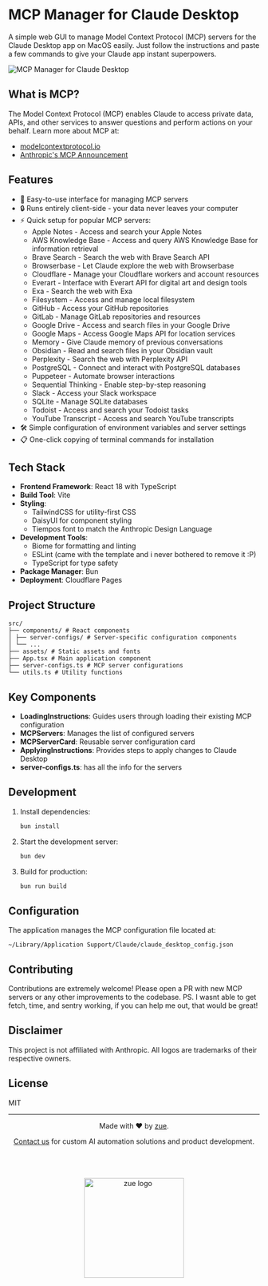 # MCP Manager for Claude Desktop

A simple web GUI to manage Model Context Protocol (MCP) servers for the Claude Desktop app on MacOS easily. Just follow the instructions and paste a few commands to give your Claude app instant superpowers.

![MCP Manager for Claude Desktop](https://assets.zue.ai/mcp-manager-hero.png)

## What is MCP?

The Model Context Protocol (MCP) enables Claude to access private data, APIs, and other services to answer questions and perform actions on your behalf. Learn more about MCP at:

- [modelcontextprotocol.io](https://modelcontextprotocol.io)
- [Anthropic's MCP Announcement](https://www.anthropic.com/news/model-context-protocol)

## Features

- 🚀 Easy-to-use interface for managing MCP servers
- 🔒 Runs entirely client-side - your data never leaves your computer
- ⚡️ Quick setup for popular MCP servers:
  - Apple Notes - Access and search your Apple Notes
  - AWS Knowledge Base - Access and query AWS Knowledge Base for information retrieval
  - Brave Search - Search the web with Brave Search API
  - Browserbase - Let Claude explore the web with Browserbase
  - Cloudflare - Manage your Cloudflare workers and account resources
  - Everart - Interface with Everart API for digital art and design tools
  - Exa - Search the web with Exa
  - Filesystem - Access and manage local filesystem
  - GitHub - Access your GitHub repositories
  - GitLab - Manage GitLab repositories and resources
  - Google Drive - Access and search files in your Google Drive
  - Google Maps - Access Google Maps API for location services
  - Memory - Give Claude memory of previous conversations
  - Obsidian - Read and search files in your Obsidian vault
  - Perplexity - Search the web with Perplexity API
  - PostgreSQL - Connect and interact with PostgreSQL databases
  - Puppeteer - Automate browser interactions
  - Sequential Thinking - Enable step-by-step reasoning
  - Slack - Access your Slack workspace
  - SQLite - Manage SQLite databases
  - Todoist - Access and search your Todoist tasks
  - YouTube Transcript - Access and search YouTube transcripts
- 🛠 Simple configuration of environment variables and server settings
- 📋 One-click copying of terminal commands for installation

## Tech Stack

- **Frontend Framework**: React 18 with TypeScript
- **Build Tool**: Vite
- **Styling**:
  - TailwindCSS for utility-first CSS
  - DaisyUI for component styling
  - Tiempos font to match the Anthropic Design Language
- **Development Tools**:
  - Biome for formatting and linting
  - ESLint (came with the template and i never bothered to remove it :P)
  - TypeScript for type safety
- **Package Manager**: Bun
- **Deployment**: Cloudflare Pages

## Project Structure

```plaintext
src/
├── components/ # React components
│ ├── server-configs/ # Server-specific configuration components
│ └── ...
├── assets/ # Static assets and fonts
├── App.tsx # Main application component
├── server-configs.ts # MCP server configurations
└── utils.ts # Utility functions
```

## Key Components

- **LoadingInstructions**: Guides users through loading their existing MCP configuration
- **MCPServers**: Manages the list of configured servers
- **MCPServerCard**: Reusable server configuration card
- **ApplyingInstructions**: Provides steps to apply changes to Claude Desktop
- **server-configs.ts**: has all the info for the servers

## Development

1. Install dependencies:

   ```bash
   bun install
   ```

2. Start the development server:

   ```bash
   bun dev
   ```

3. Build for production:

   ```bash
   bun run build
   ```

## Configuration

The application manages the MCP configuration file located at:

```plaintext
~/Library/Application Support/Claude/claude_desktop_config.json
```

## Contributing

Contributions are extremely welcome! Please open a PR with new MCP servers or any other improvements to the codebase.
PS. I wasnt able to get fetch, time, and sentry working, if you can help me out, that would be great!

## Disclaimer

This project is not affiliated with Anthropic. All logos are trademarks of their respective owners.

## License

MIT

---

<center>
Made with ❤️ by <a href="https://zue.ai">zue</a>.

[Contact us](https://zue.ai/talk-to-us) for custom AI automation solutions and product development.

<br />
<br />
<br />
<a href="https://zue.ai">
<img src="https://assets.zue.ai/logo_zue_yellow.svg" alt="zue logo" width="200" height="auto" style="display: block; margin: 0 auto;" />
</a>
</center>
